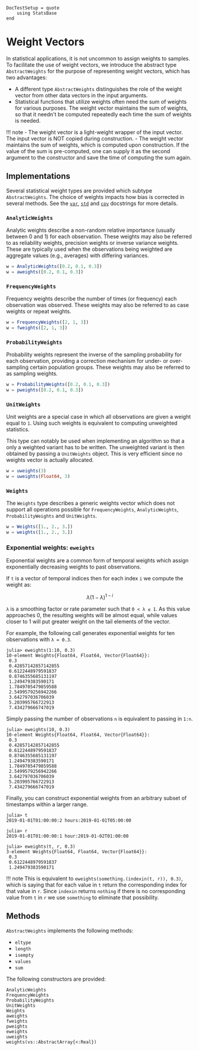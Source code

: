 ```@meta
DocTestSetup = quote
    using StatsBase
end
```
# Weight Vectors

In statistical applications, it is not uncommon to assign weights to samples. To facilitate the use of weight vectors, we introduce the abstract type `AbstractWeights` for the purpose of representing weight vectors, which has two advantages:

- A different type `AbstractWeights` distinguishes the role of the weight vector from other data vectors in the input arguments.
- Statistical functions that utilize weights often need the sum of weights for various purposes. The weight vector maintains the sum of weights, so that it needn't be computed repeatedly each time the sum of weights is needed.

!!! note
    - The weight vector is a light-weight wrapper of the input vector. The input vector is NOT copied during construction.
    - The weight vector maintains the sum of weights, which is computed upon construction. If the value of the sum is pre-computed, one can supply it as the second argument to the constructor and save the time of computing the sum again.


## Implementations

Several statistical weight types are provided which subtype `AbstractWeights`. The choice of weights impacts how bias is corrected in several methods. See the [`var`](@ref), [`std`](@ref) and [`cov`](@ref) docstrings for more details.

### `AnalyticWeights`

Analytic weights describe a non-random relative importance (usually between 0 and 1) for each observation. These weights may also be referred to as reliability weights, precision weights or inverse variance weights. These are typically used when the observations being weighted are aggregate values (e.g., averages) with differing variances.

```julia
w = AnalyticWeights([0.2, 0.1, 0.3])
w = aweights([0.2, 0.1, 0.3])
```

### `FrequencyWeights`

Frequency weights describe the number of times (or frequency) each observation was observed. These weights may also be referred to as case weights or repeat weights.

```julia
w = FrequencyWeights([2, 1, 3])
w = fweights([2, 1, 3])
```

### `ProbabilityWeights`

Probability weights represent the inverse of the sampling probability for each observation, providing a correction mechanism for under- or over-sampling certain population groups. These weights may also be referred to as sampling weights.

```julia
w = ProbabilityWeights([0.2, 0.1, 0.3])
w = pweights([0.2, 0.1, 0.3])
```

### `UnitWeights`

Unit weights are a special case in which all observations are given a weight equal to `1`. Using such weights is equivalent to computing unweighted statistics.

This type can notably be used when implementing an algorithm so that a only a weighted variant has to be written. The unweighted variant is then obtained by passing a `UnitWeights` object. This is very efficient since no weights vector is actually allocated.

```julia
w = uweights(3)
w = uweights(Float64, 3)
```

### `Weights`

The `Weights` type describes a generic weights vector which does not support all operations possible for `FrequencyWeights`, `AnalyticWeights`, `ProbabilityWeights` and `UnitWeights`.

```julia
w = Weights([1., 2., 3.])
w = weights([1., 2., 3.])
```

### Exponential weights: `eweights`

Exponential weights are a common form of temporal weights which assign exponentially decreasing
weights to past observations.

If `t` is a vector of temporal indices then for each index `i` we compute the weight as:

```math
λ (1 - λ)^{1 - i}
```

``λ`` is a smoothing factor or rate parameter such that ``0 < λ ≤ 1``.
As this value approaches 0, the resulting weights will be almost equal,
while values closer to 1 will put greater weight on the tail elements of the vector.

For example, the following call generates exponential weights for ten observations with ``λ = 0.3``.
```jldoctest; filter = r"(\d*)\.(\d{14})\d+" => s"\1.\2***"
julia> eweights(1:10, 0.3)
10-element Weights{Float64, Float64, Vector{Float64}}:
 0.3
 0.42857142857142855
 0.6122448979591837
 0.8746355685131197
 1.249479383590171
 1.7849705479859588
 2.5499579256942266
 3.642797036706039
 5.203995766722913
 7.434279666747019
```

Simply passing the number of observations `n` is equivalent to passing in `1:n`.

```jldoctest; filter = r"(\d*)\.(\d{14})\d+" => s"\1.\2***"
julia> eweights(10, 0.3)
10-element Weights{Float64, Float64, Vector{Float64}}:
 0.3
 0.42857142857142855
 0.6122448979591837
 0.8746355685131197
 1.249479383590171
 1.7849705479859588
 2.5499579256942266
 3.642797036706039
 5.203995766722913
 7.434279666747019
```

Finally, you can construct exponential weights from an arbitrary subset of timestamps within a larger range.

```julia-repl
julia> t
2019-01-01T01:00:00:2 hours:2019-01-01T05:00:00

julia> r
2019-01-01T01:00:00:1 hour:2019-01-02T01:00:00

julia> eweights(t, r, 0.3)
3-element Weights{Float64, Float64, Vector{Float64}}:
 0.3
 0.6122448979591837
 1.249479383590171
```

!!! note
    This is equivalent to `eweights(something.(indexin(t, r)), 0.3)`, which is saying that for each value in `t` return the corresponding index for that value in `r`.
    Since `indexin` returns `nothing` if there is no corresponding value from `t` in `r` we use `something` to eliminate that possibility.

## Methods

`AbstractWeights` implements the following methods:
- `eltype`
- `length`
- `isempty`
- `values`
- `sum`

The following constructors are provided:
```@docs
AnalyticWeights
FrequencyWeights
ProbabilityWeights
UnitWeights
Weights
aweights
fweights
pweights
eweights
uweights
weights(vs::AbstractArray{<:Real})
```
